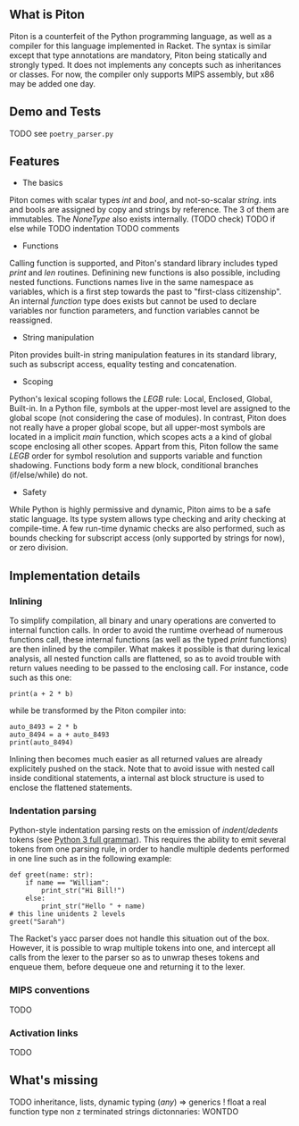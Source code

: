 ## What is Piton

Piton is a counterfeit of the Python programming language, as well as a compiler for this language implemented in Racket. The syntax is similar except that type annotations are mandatory, Piton being statically and strongly typed. It does not implements any concepts such as inheritances or classes. For now, the compiler only supports MIPS assembly, but x86 may be added one day.

## Demo and Tests

TODO see `poetry_parser.py`

## Features

* The basics

Piton comes with scalar types *int* and *bool*, and not-so-scalar *string*. ints and bools are assigned by copy and strings by reference. The 3 of them are immutables. The *NoneType* also exists internally. (TODO check)
TODO if else while
TODO indentation
TODO comments

* Functions

Calling function is supported, and Piton's standard library includes typed *print* and *len* routines. Definining new functions is also possible, including nested functions. Functions names live in the same namespace as variables, which is a first step towards the past to "first-class citizenship". An internal *function* type does exists but cannot be used to declare variables nor function parameters, and function variables cannot be reassigned.

* String manipulation

Piton provides built-in string manipulation features in its standard library, such as subscript access, equality testing and concatenation.

* Scoping

Python's lexical scoping follows the *LEGB* rule: Local, Enclosed, Global, Built-in. In a Python file, symbols at the upper-most level are assigned to the global scope  (not considering the case of modules). In contrast, Piton does not really have a proper global scope, but all upper-most symbols are located in a implicit *main* function, which scopes acts a a kind of global scope enclosing all other scopes. Appart from this, Piton follow the same *LEGB* order for symbol resolution and supports variable and function shadowing. Functions body form a new block, conditional branches (if/else/while) do not.

* Safety

While Python is highly permissive and dynamic, Piton aims to be a safe static language. Its type system allows type checking and arity checking at compile-time. A few run-time dynamic checks are also performed, such as bounds checking for subscript access (only supported by strings for now), or zero division.

## Implementation details

### Inlining

To simplify compilation, all binary and unary operations are converted to internal function calls. In order to avoid the runtime overhead of numerous functions call, these internal functions (as well as the typed *print* functions) are then inlined by the compiler. What makes it possible is that during lexical analysis, all nested function calls are flattened, so as to avoid trouble with return values needing to be passed to the enclosing call. For instance, code such as this one:

    print(a + 2 * b)

while be transformed by the Piton compiler into:

    auto_8493 = 2 * b  
    auto_8494 = a + auto_8493  
    print(auto_8494)  

Inlining then becomes much easier as all returned values are already explicitely pushed on the stack. Note that to avoid issue with nested call inside conditional statements, a internal ast block structure is used to enclose the flattened statements.

### Indentation parsing

Python-style indentation parsing rests on the emission of *indent*/*dedents* tokens (see [Python 3 full grammar][1]). This requires the ability to emit several tokens from one parsing rule, in order to handle multiple dedents performed in one line such as in the following example:

    def greet(name: str):  
        if name == "William":  
            print_str("Hi Bill!")  
        else:  
            print_str("Hello " + name)  
    # this line unidents 2 levels  
    greet("Sarah")

The Racket's yacc parser does not handle this situation out of the box. However, it is possible to wrap multiple tokens into one, and intercept all calls from the lexer to the parser so as to unwrap theses tokens and enqueue them, before dequeue one and returning it to the lexer.

[1]: https://docs.python.org/3/reference/grammar.html

### MIPS conventions

TODO

### Activation links

TODO

## What's missing

TODO
inheritance, lists, dynamic typing (*any*) => generics !
float
a real function type
non z terminated strings
dictonnaries: WONTDO
